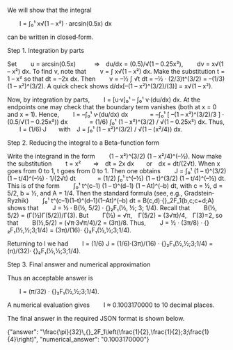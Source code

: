 We will show that the integral

  I = ∫₀¹ x√(1 – x²) · arcsin(0.5x) dx

can be written in closed‐form.

Step 1. Integration by parts

Set
  u = arcsin(0.5x)   ⇒ du/dx = (0.5)/√(1 – 0.25x²),
  dv = x√(1 – x²) dx.
To find v, note that
  v = ∫ x√(1 – x²) dx.
Make the substitution t = 1 – x² so that dt = –2x dx. Then
  v = –½ ∫ √t dt = –½ · (2/3)t^(3/2) = –(1/3)(1 – x²)^(3/2).
A quick check shows d/dx[–(1 – x²)^(3/2)/(3)] = x√(1 – x²).

Now, by integration by parts,
  I = [u·v]₀¹ – ∫₀¹ v·(du/dx) dx.
At the endpoints one may check that the boundary term vanishes (both at x = 0 and x = 1). Hence,
  I = –∫₀¹ v·(du/dx) dx
    = –∫₀¹ [ –(1 – x²)^(3/2)/3 ] · (0.5/√(1 – 0.25x²)) dx
    = (1/6) ∫₀¹ (1 – x²)^(3/2) / √(1 – 0.25x²) dx.
Thus,
  I = (1/6)·J  with J = ∫₀¹ (1 – x²)^(3/2) / √(1 – (x²/4)) dx.

Step 2. Reducing the integral to a Beta–function form

Write the integrand in the form
  (1 – x²)^(3/2) (1 – x²/4)^(–½).
Now make the substitution
  t = x²  ⇒ dt = 2x dx  or dx = dt/(2√t).
When x goes from 0 to 1, t goes from 0 to 1. Then one obtains
  J = ∫₀¹ (1 – t)^(3/2) (1 – t/4)^(–½) · 1/(2√t) dt
    = (1/2) ∫₀¹ t^(–½) (1 – t)^(3/2) (1 – t/4)^(–½) dt.
This is of the form
  ∫₀¹ t^(c–1) (1 – t)^(d–1) (1 – At)^(–b) dt,
with c = ½, d = 5/2, b = ½, and A = 1/4. Then the standard formula (see, e.g., Gradstein‐Ryzhik)
  ∫₀¹ t^(c–1)(1–t)^(d–1)(1–At)^(–b) dt = B(c,d)·{}_2F_1(b,c;c+d;A)
shows that
  J = ½ · B(½, 5/2) · {}₂F₁(½, ½; 3; 1/4).
Recall that
  B(½, 5/2) = (Γ(½)Γ(5/2))/Γ(3).
But
  Γ(½) = √π, Γ(5/2) = (3√π)/4, Γ(3)=2,
so that
  B(½,5/2) = (√π·3√π/4)/2 = (3π)/8.
Thus,
  J = ½ · (3π/8) · {}₂F₁(½,½;3;1/4) = (3π)/(16)· {}₂F₁(½,½;3;1/4).

Returning to I we had
  I = (1/6) J = (1/6)·(3π)/(16) · {}₂F₁(½,½;3;1/4) = (π)/(32)· {}₂F₁(½,½;3;1/4).

Step 3. Final answer and numerical approximation

Thus an acceptable answer is

  I = (π/32) · {}₂F₁(½,½;3;1/4).

A numerical evaluation gives 
  I ≈ 0.1003170000
to 10 decimal places.

The final answer in the required JSON format is shown below.

{"answer": "\\frac{\\pi}{32}\\,{}_2F_1\\left(\\frac{1}{2},\\frac{1}{2};3;\\frac{1}{4}\\right)", "numerical_answer": "0.1003170000"}